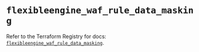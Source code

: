 # `flexibleengine_waf_rule_data_masking`

Refer to the Terraform Registry for docs: [`flexibleengine_waf_rule_data_masking`](https://registry.terraform.io/providers/flexibleenginecloud/flexibleengine/1.46.0/docs/resources/waf_rule_data_masking).
